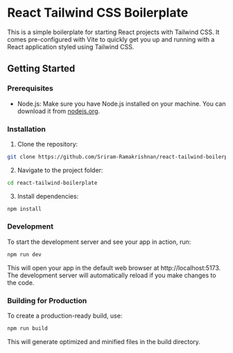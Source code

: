 # React Tailwind CSS Boilerplate

This is a simple boilerplate for starting React projects with Tailwind CSS. It comes pre-configured with Vite to quickly get you up and running with a React application styled using Tailwind CSS.

## Getting Started

### Prerequisites

- Node.js: Make sure you have Node.js installed on your machine. You can download it from [nodejs.org](https://nodejs.org/).

### Installation

1. Clone the repository:

```bash
git clone https://github.com/Sriram-Ramakrishnan/react-tailwind-boilerplate.git
```
2. Navigate to the project folder:

```bash
cd react-tailwind-boilerplate
```
3. Install dependencies:

```bash
npm install
```

### Development
To start the development server and see your app in action, run:

``` bash
npm run dev
```

This will open your app in the default web browser at http://localhost:5173. The development server will automatically reload if you make changes to the code.

### Building for Production
To create a production-ready build, use:
```bash
npm run build
```
This will generate optimized and minified files in the build directory.
